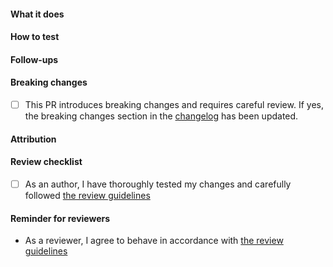 <!--
Thank you for your Pull Request. Please provide a description and review
the requirements below.

Contributors guide: https://github.com/theia-ide/theia/blob/master/CONTRIBUTING.md

Note: Security vulnerabilities should not be disclosed on GitHub, through a PR or any
other means. See SECURITY.md at the root of this repository, to learn how to report
vulnerabilities.
-->

#### What it does

<!-- Include relevant issues and describe how they are addressed. -->

#### How to test

<!-- Explain how a reviewer can reproduce a bug, test new functionality or verify performance improvements. -->

#### Follow-ups

<!-- Please list potential follow-up work, including known issues, possible future work, identified technical debt, and potentially introduced technical debt. If the PR introduces technical debt, specify the reason why this is acceptable. Please create tickets and link them here. Please use the label "technical debt" for new issues when it applies. -->

#### Breaking changes

- [ ] This PR introduces breaking changes and requires careful review. If yes, the breaking changes section in the [changelog](https://github.com/eclipse-theia/theia/blob/master/CHANGELOG.md) has been updated.

#### Attribution

<!-- If the changelog entry for this change should contain an attribution at the end (e.g. Contributed on behalf of x) add it in this section -->

#### Review checklist

- [ ] As an author, I have thoroughly tested my changes and carefully followed [the review guidelines](https://github.com/theia-ide/theia/blob/master/doc/pull-requests.md#requesting-a-review)

#### Reminder for reviewers

- As a reviewer, I agree to behave in accordance with [the review guidelines](https://github.com/theia-ide/theia/blob/master/doc/pull-requests.md#reviewing)
